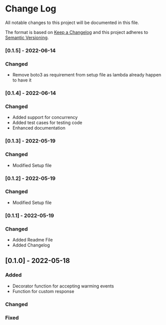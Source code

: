 # Change Log

All notable changes to this project will be documented in this file.

The format is based on [Keep a Changelog](http://keepachangelog.com/)
and this project adheres to [Semantic Versioning](http://semver.org/).

### [0.1.5] - 2022-06-14

### Changed

- Remove boto3 as requirement from setup file as lambda already happen to have it

### [0.1.4] - 2022-06-14

### Changed

- Added support for concurrency
- Added test cases for testing code
- Enhanced documentation

### [0.1.3] - 2022-05-19

### Changed

- Modified Setup file

### [0.1.2] - 2022-05-19

### Changed

- Modified Setup file

### [0.1.1] - 2022-05-19

### Changed

- Added Readme File
- Added Changelog

## [0.1.0] - 2022-05-18

### Added

- Decorator function for accepting warming events
- Function for custom response

### Changed

### Fixed
